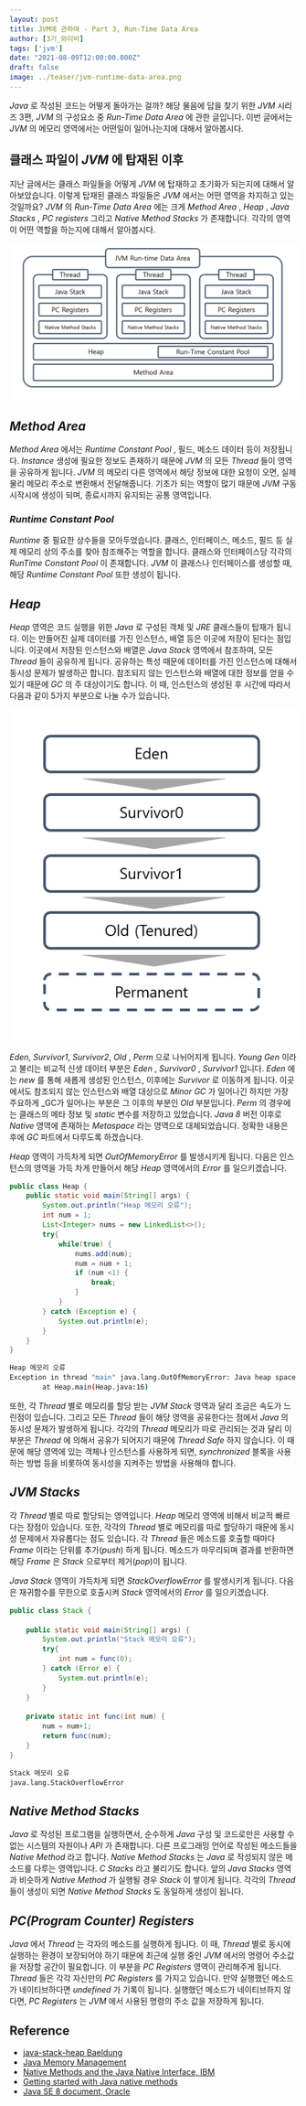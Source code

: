 ```yaml
---
layout: post  
title: JVM에 관하여 - Part 3, Run-Time Data Area
author: [3기_와이비]  
tags: ['jvm']  
date: "2021-08-09T12:00:00.000Z"  
draft: false  
image: ../teaser/jvm-runtime-data-area.png
---
```


_Java_ 로 작성된 코드는 어떻게 돌아가는 걸까? 해당 물음에 답을 찾기 위한 _JVM_ 시리즈 3편, _JVM_ 의 구성요소 중 _Run-Time Data Area_ 에 관한 글입니다.
이번 글에서는 _JVM_ 의 메모리 영역에서는 어떤일이 일어나는지에 대해서 알아봅시다.

## 클래스 파일이 _JVM_ 에 탑재된 이후
지난 글에서는 클래스 파일들을 어떻게 _JVM_ 에 탑재하고 초기화가 되는지에 대해서 알아보았습니다. 
이렇게 탑재된 클래스 파일들은 _JVM_ 에서는 어떤 영역을 차지하고 있는 것일까요? 
_JVM_ 의 _Run-Time Data Area_ 에는 크게 _Method Area_ , _Heap_ , _Java Stacks_ , _PC registers_ 그리고 _Native Method Stacks_ 가 존재합니다. 
각각의 영역이 어떤 역할을 하는지에 대해서 알아봅시다.

![JVM Run-Time Data Area 구조](../images/2021-08-09-jvm-runtime-data-area-structure.png)

## _Method Area_
_Method Area_ 에서는 _Runtime Constant Pool_ , 필드, 메소드 데이터 등이 저장됩니다.
_Instance_ 생성에 필요한 정보도 존재하기 때문에 _JVM_ 의 모든 _Thread_ 들이 영역을 공유하게 됩니다.
_JVM_ 의 메모리 다른 영역에서 해당 정보에 대한 요청이 오면, 실제 물리 메모리 주소로 변환해서 전달해줍니다.
기초가 되는 역할이 많기 때문에 _JVM_ 구동 시작시에 생성이 되며, 종료시까지 유지되는 공통 영역입니다.

### _Runtime Constant Pool_
_Runtime_ 중 필요한 상수들을 모아두었습니다.
클래스, 인터페이스, 메소드, 필드 등 실제 메모리 상의 주소를 찾아 참조해주는 역할을 합니다.
클래스와 인터페이스당 각각의 _RunTime Constant Pool_ 이 존재합니다.
_JVM_ 이 클래스나 인터페이스를 생성할 때, 해당 _Runtime Constant Pool_ 또한 생성이 됩니다.

## _Heap_
_Heap_ 영역은 코드 실행을 위한 _Java_ 로 구성된 객체 및 _JRE_ 클래스들이 탑재가 됩니다.
이는 만들어진 실제 데이터를 가진 인스턴스, 배열 등은 이곳에 저장이 된다는 점입니다.
이곳에서 저장된 인스턴스와 배열은 _Java Stack_ 영역에서 참조하여, 모든 _Thread_ 들이 공유하게 됩니다. 
공유하는 특성 때문에 데이터를 가진 인스턴스에 대해서 동시성 문제가 발생하곤 합니다.
참조되지 않는 인스턴스와 배열에 대한 정보를 얻을 수 있기 때문에 _GC_ 의 주 대상이기도 합니다.
이 때, 인스턴스의 생성된 후 시간에 따라서 다음과 같이 5가지 부분으로 나눌 수가 있습니다. 

![JVM Heap Structure 구조](../images/2021-08-09-jvm-heap-structure.png)

_Eden_, _Survivor1_, _Survivor2_, _Old_ , _Perm_ 으로 나뉘어지게 됩니다.
_Young Gen_ 이라고 불리는 비교적 신생 데이터 부분은 _Eden_ , _Survivor0_ , _Survivor1_ 입니다.
_Eden_ 에는 _new_ 를 통해 새롭게 생성된 인스턴스, 이후에는 _Survivor_ 로 이동하게 됩니다. 
이곳에서도 참조되지 않는 인스턴스와 배열 대상으로 _Minor GC_ 가 일어나긴 하지만 가장 주요하게 _GC가 일어나는 부분은 그 이후의 부분인 _Old_ 부분입니다.
_Perm_ 의 경우에는 클래스의 메타 정보 및 _static_ 변수를 저장하고 있었습니다.
_Java 8_ 버전 이후로 _Native_ 영역에 존재하는 _Metaspace_ 라는 영역으로 대체되었습니다.
정확한 내용은 후에 _GC_ 파트에서 다루도록 하겠습니다.  

_Heap_ 영역이 가득차게 되면 _OutOfMemoryError_ 를 발생시키게 됩니다. 
다음은 인스턴스의 영역을 가득 차게 만들어서 해당 _Heap_ 영역에서의 _Error_ 를 일으키겠습니다.

```java
public class Heap {
    public static void main(String[] args) {
        System.out.println("Heap 메모리 오류");
        int num = 1;
        List<Integer> nums = new LinkedList<>();
        try{
            while(true) {
                nums.add(num);
                num = num + 1;
                if (num <1) {
                    break;
                }
            }
        } catch (Exception e) {
            System.out.println(e);
        }
    }
}
```

```bash
Heap 메모리 오류
Exception in thread "main" java.lang.OutOfMemoryError: Java heap space
        at Heap.main(Heap.java:16)
```

또한, 각 _Thread_ 별로 메모리를 할당 받는 _JVM Stack_ 영역과 달리 조금은 속도가 느린점이 있습니다.
그리고 모든 _Thread_ 들이 해당 영역을 공유한다는 점에서 _Java_ 의 동시성 문제가 발생하게 됩니다.
각각의 _Thread_ 메모리가 따로 관리되는 것과 달리 이 부분은 _Thread_ 에 의해서 공유가 되어지기 때문에 _Thread Safe_ 하지 않습니다. 
이 때문에 해당 영역에 있는 객체나 인스턴스를 사용하게 되면, _synchronized_ 블록을 사용하는 방법 등을 비롯하여 동시성을 지켜주는 방법을 사용해야 합니다.

## _JVM Stacks_
각 _Thread_ 별로 따로 할당되는 영역입니다. _Heap_ 메모리 영역에 비해서 비교적 빠르다는 장점이 있습니다. 
또한, 각각의 _Thread_ 별로 메모리를 따로 할당하기 때문에 동시성 문제에서 자유롭다는 점도 있습니다. 
각 _Thread_ 들은 메소드를 호출할 때마다 _Frame_ 이라는 단위를 추가(_push_) 하게 됩니다.
메소드가 마무리되며 결과를 반환하면 해당 _Frame_ 은 _Stack_ 으로부터 제거(_pop_)이 됩니다.

_Java Stack_ 영역이 가득차게 되면 _StackOverflowError_ 를 발생시키게 됩니다.
다음은 재귀함수를 무한으로 호출시켜 _Stack_ 영역에서의 _Error_ 를 일으키겠습니다.

```java
public class Stack {
    
    public static void main(String[] args) {
        System.out.println("Stack 메모리 오류");
        try{
            int num = func(0);
        } catch (Error e) {
            System.out.println(e);
        }
    }

    private static int func(int num) {
        num = num+1;
        return func(num);
    }
}
```

```bash
Stack 메모리 오류
java.lang.StackOverflowError
```

## _Native Method Stacks_
_Java_ 로 작성된 프로그램을 실행하면서, 순수하게 _Java_ 구성 및 코드로만은 사용할 수 없는 시스템의 자원이나 _API_ 가 존재합니다.
다른 프로그래밍 언어로 작성된 메소드들을 _Native Method_ 라고 합니다.
_Native Method Stacks_ 는 _Java_ 로 작성되지 않은 메소드를 다루는 영역입니다. _C Stacks_ 라고 불리기도 합니다.
앞의 _Java Stacks_ 영역과 비슷하게 _Native Method_ 가 실행될 경우 _Stack_ 이 쌓이게 됩니다.
각각의 _Thread_ 들이 생성이 되면 _Native Method Stacks_ 도 동일하게 생성이 됩니다.

## _PC(Program Counter) Registers_
_Java_ 에서 _Thread_ 는 각자의 메소드를 실행하게 됩니다. 
이 때, _Thread_ 별로 동시에 실행하는 환경이 보장되어야 하기 때문에 최근에 실행 중인 _JVM_ 에서의 명령어 주소값을 저장할 공간이 필요합니다.
이 부분을 _PC Registers_ 영역이 관리해주게 됩니다.  _Thread_ 들은 각각 자신만의 _PC Registers_ 를 가지고 있습니다. 
만약 실행했던 메소드가 네이티브하다면 _undefined_ 가 기록이 됩니다. 
실행했던 메소드가 네이티브하지 않다면, _PC Registers_ 는 _JVM_ 에서 사용된 명령의 주소 값을 저장하게 됩니다.

## Reference

- [java-stack-heap Baeldung](https://www.baeldung.com/java-stack-heap)
- [Java Memory Management](https://www.geeksforgeeks.org/java-memory-management/)
- [Native Methods and the Java Native Interface, IBM](https://www.ibm.com/docs/en/i/7.2?topic=languages-native-methods-java-native-interface)
- [Getting started with Java native methods](https://www.ibm.com/docs/en/i/7.2?topic=interface-getting-started-java-native-methods)  
- [Java SE 8 document, Oracle](https://docs.oracle.com/javase/specs/jvms/se8/html/jvms-2.html)
